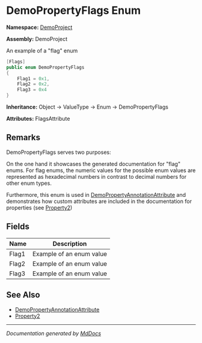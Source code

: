 # DemoPropertyFlags Enum

**Namespace:** [DemoProject](../Namespace.md)

**Assembly:** DemoProject

An example of a "flag" enum

```csharp
[Flags]
public enum DemoPropertyFlags
{
    Flag1 = 0x1,
    Flag2 = 0x2,
    Flag3 = 0x4
}
```

**Inheritance:** Object → ValueType → Enum → DemoPropertyFlags

**Attributes:** FlagsAttribute

## Remarks

DemoPropertyFlags serves two purposes:

On the one hand it showcases the generated documentation for "flag" enums. For flag enums, the numeric values for the possible enum values are represented as hexadecimal numbers in contrast to decimal numbers for other enum types.

Furthermore, this enum is used in [DemoPropertyAnnotationAttribute](../DemoPropertyAnnotationAttribute/Type.md) and demonstrates             how custom attributes are included in the documentation for properties (see [Property2](../DemoClass/Properties/Property2.md))

## Fields

| Name  | Description              |
| ----- | ------------------------ |
| Flag1 | Example of an enum value |
| Flag2 | Example of an enum value |
| Flag3 | Example of an enum value |

## See Also

- [DemoPropertyAnnotationAttribute](../DemoPropertyAnnotationAttribute/Type.md)
- [Property2](../DemoClass/Properties/Property2.md)

___

*Documentation generated by [MdDocs](https://github.com/ap0llo/mddocs)*
